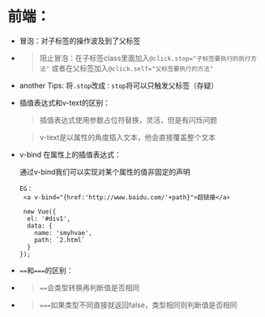 # 前端：

* 冒泡：对子标签的操作波及到了父标签
* > 阻止冒泡：在子标签class里面加入`@click.stop="子标签要执行的执行方法"` 或者在父标签加入`@click.self="父标签要执行的方法"` 
* another Tips: 将`.stop`改成`：stop`将可以只触发父标签（存疑）
  
* 插值表达式和v-text的区别：
    > 插值表达式使用参数占位符替换，灵活，但是有闪烁问题

    > v-text是以属性的角度插入文本，他会直接覆盖整个文本

* v-bind 在属性上的插值表达式：
  
    通过v-bind我们可以实现对某个属性的值非固定的声明

  ```
  EG：
   <a v-bind="{href:'http://www.baidu.com/'+path}">超链接</a>

   new Vue({
    el: '#div1',
    data: {
      name: 'smyhvae',
      path: `2.html`
    }
  });

  ```


* `==`和`===`的区别：
  
* > `==`会类型转换再判断值是否相同
  
* > `===`如果类型不同直接就返回false，类型相同则判断值是否相同